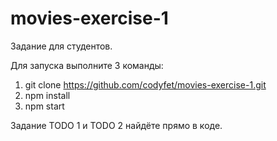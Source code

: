 # movies-exercise-1

Задание для студентов.

Для запуска выполните 3 команды:

1. git clone https://github.com/codyfet/movies-exercise-1.git
2. npm install
3. npm start

Задание TODO 1 и TODO 2 найдёте прямо в коде.
